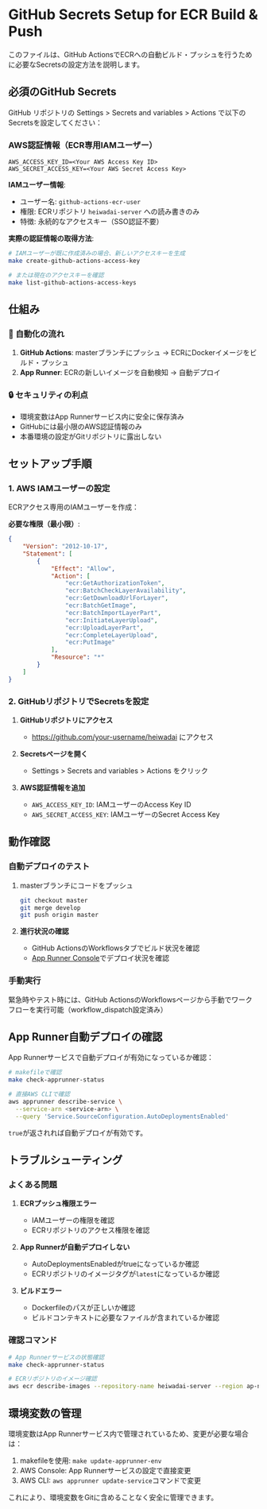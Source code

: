 # GitHub Secrets Setup for ECR Build & Push

このファイルは、GitHub ActionsでECRへの自動ビルド・プッシュを行うために必要なSecretsの設定方法を説明します。

## 必須のGitHub Secrets

GitHub リポジトリの Settings > Secrets and variables > Actions で以下のSecretsを設定してください：

### AWS認証情報（ECR専用IAMユーザー）
```
AWS_ACCESS_KEY_ID=<Your AWS Access Key ID>
AWS_SECRET_ACCESS_KEY=<Your AWS Secret Access Key>
```

**IAMユーザー情報**:
- ユーザー名: `github-actions-ecr-user`
- 権限: ECRリポジトリ `heiwadai-server` への読み書きのみ
- 特徴: 永続的なアクセスキー（SSO認証不要）

**実際の認証情報の取得方法**:
```bash
# IAMユーザーが既に作成済みの場合、新しいアクセスキーを生成
make create-github-actions-access-key

# または現在のアクセスキーを確認
make list-github-actions-access-keys
```

## 仕組み

### 🔄 自動化の流れ
1. **GitHub Actions**: masterブランチにプッシュ → ECRにDockerイメージをビルド・プッシュ
2. **App Runner**: ECRの新しいイメージを自動検知 → 自動デプロイ

### 🔒 セキュリティの利点
- 環境変数はApp Runnerサービス内に安全に保存済み
- GitHubには最小限のAWS認証情報のみ
- 本番環境の設定がGitリポジトリに露出しない

## セットアップ手順

### 1. AWS IAMユーザーの設定
ECRアクセス専用のIAMユーザーを作成：

**必要な権限（最小限）**:
```json
{
    "Version": "2012-10-17",
    "Statement": [
        {
            "Effect": "Allow",
            "Action": [
                "ecr:GetAuthorizationToken",
                "ecr:BatchCheckLayerAvailability",
                "ecr:GetDownloadUrlForLayer",
                "ecr:BatchGetImage",
                "ecr:BatchImportLayerPart",
                "ecr:InitiateLayerUpload",
                "ecr:UploadLayerPart",
                "ecr:CompleteLayerUpload",
                "ecr:PutImage"
            ],
            "Resource": "*"
        }
    ]
}
```

### 2. GitHubリポジトリでSecretsを設定
1. **GitHubリポジトリにアクセス**
   - https://github.com/your-username/heiwadai にアクセス

2. **Secretsページを開く**
   - Settings > Secrets and variables > Actions をクリック

3. **AWS認証情報を追加**
   - `AWS_ACCESS_KEY_ID`: IAMユーザーのAccess Key ID
   - `AWS_SECRET_ACCESS_KEY`: IAMユーザーのSecret Access Key

## 動作確認

### 自動デプロイのテスト
1. masterブランチにコードをプッシュ
   ```bash
   git checkout master
   git merge develop
   git push origin master
   ```

2. **進行状況の確認**
   - GitHub ActionsのWorkflowsタブでビルド状況を確認
   - [App Runner Console](https://console.aws.amazon.com/apprunner/home?region=ap-northeast-1#/services)でデプロイ状況を確認

### 手動実行
緊急時やテスト時には、GitHub ActionsのWorkflowsページから手動でワークフローを実行可能（workflow_dispatch設定済み）

## App Runner自動デプロイの確認

App Runnerサービスで自動デプロイが有効になっているか確認：

```bash
# makefileで確認
make check-apprunner-status

# 直接AWS CLIで確認
aws apprunner describe-service \
  --service-arn <service-arn> \
  --query 'Service.SourceConfiguration.AutoDeploymentsEnabled'
```

`true`が返されれば自動デプロイが有効です。

## トラブルシューティング

### よくある問題

1. **ECRプッシュ権限エラー**
   - IAMユーザーの権限を確認
   - ECRリポジトリのアクセス権限を確認

2. **App Runnerが自動デプロイしない**
   - AutoDeploymentsEnabledがtrueになっているか確認
   - ECRリポジトリのイメージタグが`latest`になっているか確認

3. **ビルドエラー**
   - Dockerfileのパスが正しいか確認
   - ビルドコンテキストに必要なファイルが含まれているか確認

### 確認コマンド

```bash
# App Runnerサービスの状態確認
make check-apprunner-status

# ECRリポジトリのイメージ確認
aws ecr describe-images --repository-name heiwadai-server --region ap-northeast-1
```

## 環境変数の管理

環境変数はApp Runnerサービス内で管理されているため、変更が必要な場合は：

1. makefileを使用: `make update-apprunner-env`
2. AWS Console: App Runnerサービスの設定で直接変更
3. AWS CLI: `aws apprunner update-service`コマンドで変更

これにより、環境変数をGitに含めることなく安全に管理できます。